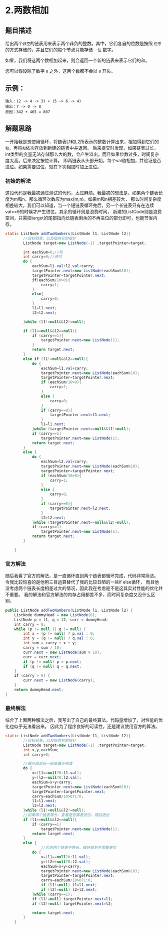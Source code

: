 2.两数相加
===
题目描述
---
给出两个`非空`的链表用来表示两个非负的整数。其中，它们各自的位数是按照 `逆序` 的方式存储的，并且它们的每个节点只能存储 `一位` 数字。

如果，我们将这两个数相加起来，则会返回一个新的链表来表示它们的和。

您可以假设除了数字 `0` 之外，这两个数都不会以 `0` 开头。

示例：
---
    输入：(2 -> 4 -> 3) + (5 -> 6 -> 4)
    输出：7 -> 0 -> 8
    原因：342 + 465 = 807
  
解题思路
---
一开始我是想使用循环，将链表L1和L2所表示的整数计算出来，相加得到它们的`和`，再将`和`依次存放到新建的链表中并返回。
后来提交时发现，如果链表过长，int类型的变量无法存储那么大的数，会产生溢出，而且如果位数过多，时间复杂度太高。后来决定按位计算。
即两链表从头部开始，每个val值相加，并验证是否进位。如果需要进位，就在下次相加时加上进位。

### 初始的解法
这段代码是我最初通过测试的代码，太过麻烦。我最初的想法是，如果两个链表长度为m和n，那么循环次数应为max(m,n)。如果m和n相差较大，
那么时间复杂度相差较大。我们可以知道，当一个短链表循环完后，另一个长链表只有在连续val==9的时候才产生进位，其余的循环则是浪费时间，
新建的ListCode则是浪费空间，只需把target的尾部指向长链表剩余的不再进位的部分即可，也能节省内存。
```java
static ListNode addTwoNumbers(ListNode l1, ListNode l2){
        //目标链表，以及指向它的指针
        ListNode target=new ListNode(-1) ,targetPointer=target;

        int eachSum=0;//和
        int carry=0;//进位
        do {
            eachSum=l1.val+l2.val+carry;
            targetPointer.next=new ListNode(eachSum%10);
            targetPointer=targetPointer.next;
            if(eachSum/10>0){
                carry=1;
            }
            else{
                carry=0;
            }
            l1=l1.next;
            l2=l2.next;

        }while (l1!=null&&l2!=null);

        if (l1==null&&l2==null){
            if (carry==1){
                targetPointer.next=new ListNode(1);
            }
            return target.next;
        }
        else if (l1!=null&&l2==null){
            do {
                eachSum=l1.val+carry;
                targetPointer.next=new ListNode(eachSum%10);
                targetPointer=targetPointer.next;
                if (eachSum/10>0){
                    carry=1;
                }
                else {
                    carry=0;
                }
                if (carry==0){
                    targetPointer.next=l1.next;
                }
                l1=l1.next;
            }while (targetPointer.next==null&&l1!=null);
            if (carry==1)
                targetPointer.next=new ListNode(1);
            return target.next;
        }
        else {
            do {
                eachSum=l2.val+carry;
                targetPointer.next=new ListNode(eachSum%10);
                targetPointer=targetPointer.next;
                if (eachSum/10>0){
                    carry=1;
                }
                else {
                    carry=0;
                }
                if (carry==0){
                    targetPointer.next=l2.next;
                }
                l2=l2.next;
            }while (targetPointer.next==null&&l2!=null);
            if (carry==1)
                targetPointer.next=new ListNode(1);
            return target.next;
        }

    }
```
### 官方解法
随后我看了官方的解法，是一直循环直到两个链表都循环完成，代码非常简洁。
令我比较惊喜的是他用三目运算替代了我的比较丑陋的一些if else循环，
而且他没考虑两个链表长度相差过大的情况，因此我在考虑是不是这其实对性能的优化并不重要。
我的解法和官方解法的内存占用都差不多，而时间复杂度又没什么区别。
```java
public ListNode addTwoNumbers(ListNode l1, ListNode l2) {
    ListNode dummyHead = new ListNode(0);
    ListNode p = l1, q = l2, curr = dummyHead;
    int carry = 0;
    while (p != null || q != null) {
        int x = (p != null) ? p.val : 0;
        int y = (q != null) ? q.val : 0;
        int sum = carry + x + y;
        carry = sum / 10;
        curr.next = new ListNode(sum % 10);
        curr = curr.next;
        if (p != null) p = p.next;
        if (q != null) q = q.next;
    }
    if (carry > 0) {
        curr.next = new ListNode(carry);
    }
    return dummyHead.next;
}

```

### 最终解法
综合了上面两种解法之后，我写出了自己的最终算法。代码量增加了，对性能的优化也似乎无法看出来。
因此为了程序良好的可读性，还是建议使用官方的算法。
```java
static ListNode addTwoNumbers(ListNode l1, ListNode l2){
        //目标链表，以及指向它的指针
        ListNode target=new ListNode(-1) ,targetPointer=target;
        int x,y,eachSum;
        int carry=0;

        //循环直到任一链表循环完成
        do {
            x=(l1==null?0:l1.val);
            y=(l2==null?0:l2.val);
            eachSum=x+y+carry;
            targetPointer.next=new ListNode(eachSum%10);
            targetPointer=targetPointer.next;
            carry=eachSum/10>0?1:0;
            l1=l1.next;
            l2=l2.next;
        }while (l1!=null&&l2!=null);
        //如果两个链表等长，查看是否需要进位，随后退出
        if (l1==null&&l2==null){
            if (carry==1)
                targetPointer.next=new ListNode(1);
            return target.next;
        }
        else {
                //否则两个链表不等长，循环直到不需要进位
            do {
                x=(l1==null?0:l1.val);
                y=(l2==null?0:l2.val);
                eachSum=x+y+carry;
                targetPointer.next=new ListNode(eachSum%10);
                targetPointer=targetPointer.next;
                carry=eachSum/10>0?1:0;
                if (l1!=null) l1=l1.next;
                if (l2!=null) l2=l2.next;
            }while (carry==1);
            if (l1!=null) targetPointer.next=l1;
            if (l2!=null) targetPointer.next=l2;

            return target.next;
        }
    }
```

